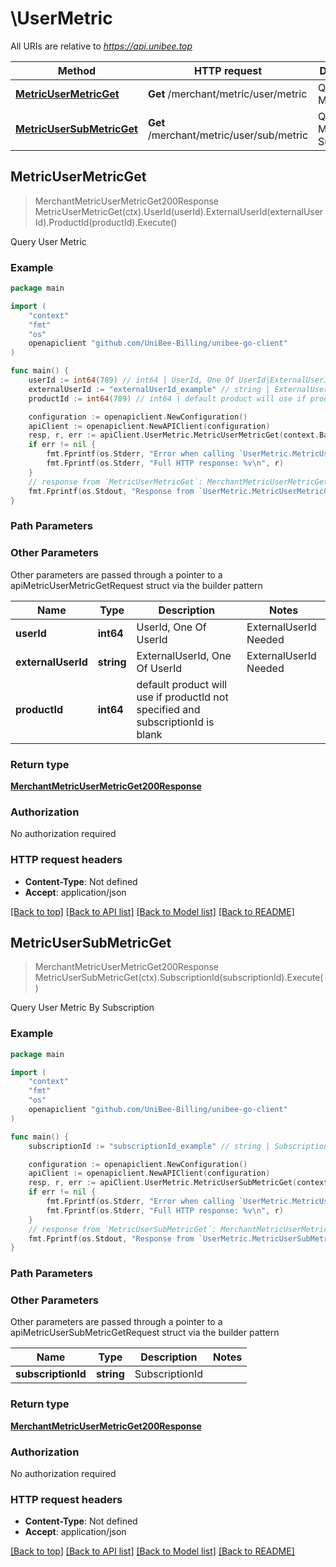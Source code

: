 # \UserMetric

All URIs are relative to *https://api.unibee.top*

Method | HTTP request | Description
------------- | ------------- | -------------
[**MetricUserMetricGet**](UserMetric.md#MetricUserMetricGet) | **Get** /merchant/metric/user/metric | Query User Metric
[**MetricUserSubMetricGet**](UserMetric.md#MetricUserSubMetricGet) | **Get** /merchant/metric/user/sub/metric | Query User Metric By Subscription



## MetricUserMetricGet

> MerchantMetricUserMetricGet200Response MetricUserMetricGet(ctx).UserId(userId).ExternalUserId(externalUserId).ProductId(productId).Execute()

Query User Metric

### Example

```go
package main

import (
	"context"
	"fmt"
	"os"
	openapiclient "github.com/UniBee-Billing/unibee-go-client"
)

func main() {
	userId := int64(789) // int64 | UserId, One Of UserId|ExternalUserId Needed (optional)
	externalUserId := "externalUserId_example" // string | ExternalUserId, One Of UserId|ExternalUserId Needed (optional)
	productId := int64(789) // int64 | default product will use if productId not specified and subscriptionId is blank (optional)

	configuration := openapiclient.NewConfiguration()
	apiClient := openapiclient.NewAPIClient(configuration)
	resp, r, err := apiClient.UserMetric.MetricUserMetricGet(context.Background()).UserId(userId).ExternalUserId(externalUserId).ProductId(productId).Execute()
	if err != nil {
		fmt.Fprintf(os.Stderr, "Error when calling `UserMetric.MetricUserMetricGet``: %v\n", err)
		fmt.Fprintf(os.Stderr, "Full HTTP response: %v\n", r)
	}
	// response from `MetricUserMetricGet`: MerchantMetricUserMetricGet200Response
	fmt.Fprintf(os.Stdout, "Response from `UserMetric.MetricUserMetricGet`: %v\n", resp)
}
```

### Path Parameters



### Other Parameters

Other parameters are passed through a pointer to a apiMetricUserMetricGetRequest struct via the builder pattern


Name | Type | Description  | Notes
------------- | ------------- | ------------- | -------------
 **userId** | **int64** | UserId, One Of UserId|ExternalUserId Needed | 
 **externalUserId** | **string** | ExternalUserId, One Of UserId|ExternalUserId Needed | 
 **productId** | **int64** | default product will use if productId not specified and subscriptionId is blank | 

### Return type

[**MerchantMetricUserMetricGet200Response**](MerchantMetricUserMetricGet200Response.md)

### Authorization

No authorization required

### HTTP request headers

- **Content-Type**: Not defined
- **Accept**: application/json

[[Back to top]](#) [[Back to API list]](../README.md#documentation-for-api-endpoints)
[[Back to Model list]](../README.md#documentation-for-models)
[[Back to README]](../README.md)


## MetricUserSubMetricGet

> MerchantMetricUserMetricGet200Response MetricUserSubMetricGet(ctx).SubscriptionId(subscriptionId).Execute()

Query User Metric By Subscription

### Example

```go
package main

import (
	"context"
	"fmt"
	"os"
	openapiclient "github.com/UniBee-Billing/unibee-go-client"
)

func main() {
	subscriptionId := "subscriptionId_example" // string | SubscriptionId (optional)

	configuration := openapiclient.NewConfiguration()
	apiClient := openapiclient.NewAPIClient(configuration)
	resp, r, err := apiClient.UserMetric.MetricUserSubMetricGet(context.Background()).SubscriptionId(subscriptionId).Execute()
	if err != nil {
		fmt.Fprintf(os.Stderr, "Error when calling `UserMetric.MetricUserSubMetricGet``: %v\n", err)
		fmt.Fprintf(os.Stderr, "Full HTTP response: %v\n", r)
	}
	// response from `MetricUserSubMetricGet`: MerchantMetricUserMetricGet200Response
	fmt.Fprintf(os.Stdout, "Response from `UserMetric.MetricUserSubMetricGet`: %v\n", resp)
}
```

### Path Parameters



### Other Parameters

Other parameters are passed through a pointer to a apiMetricUserSubMetricGetRequest struct via the builder pattern


Name | Type | Description  | Notes
------------- | ------------- | ------------- | -------------
 **subscriptionId** | **string** | SubscriptionId | 

### Return type

[**MerchantMetricUserMetricGet200Response**](MerchantMetricUserMetricGet200Response.md)

### Authorization

No authorization required

### HTTP request headers

- **Content-Type**: Not defined
- **Accept**: application/json

[[Back to top]](#) [[Back to API list]](../README.md#documentation-for-api-endpoints)
[[Back to Model list]](../README.md#documentation-for-models)
[[Back to README]](../README.md)

